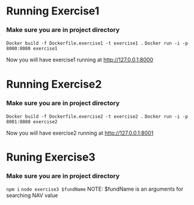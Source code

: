 # Running Exercise1
### Make sure you are in project directory
`Docker build -f Dockerfile.exercise1 -t exercise1 .`
`Docker run -i -p 8000:8080 exercise1`

Now you will have exercise1 running at http://127.0.0.1:8000

# Running Exercise2
### Make sure you are in project directory
`Docker build -f Dockerfile.exercise2 -t exercise2 .`
`Docker run -i -p 8001:8080 exercise2`

Now you will have exercise2 running at http://127.0.0.1:8001

# Runing Exercise3
### Make sure you are in project directory

`npm i`
`node exercise3 $fundName`
NOTE: $fundName is an arguments for searching NAV value
